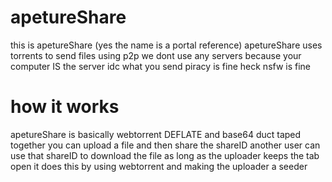 # apetureShare
this is apetureShare (yes the name is a portal reference)
apetureShare uses torrents to send files using p2p we dont use any servers because your computer IS the server
idc what you send piracy is fine heck nsfw is fine
# how it works
apetureShare is basically webtorrent DEFLATE and base64 duct taped together you can upload a file and then share the shareID another user can use that shareID to download the file as long as the uploader keeps the tab open it does this by using webtorrent and making the uploader a seeder
